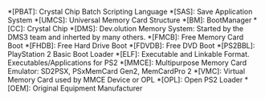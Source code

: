 *[PBAT]: Crystal Chip Batch Scripting Language
*[SAS]: Save Application System
*[UMCS]: Universal Memory Card Structure
*[BM]: BootManager
*[CC]: Crystal Chip
*[DMS]: Dev.olution Memory System: Started by the DMS3 team and inherted by many others.
*[FMCB]: Free Memory Card Boot
*[FHDB]: Free Hard Drive Boot
*[FDVDB]: Free DVD Boot
*[PS2BBL]: PlayStation 2 Basic Boot Loader
*[ELF]: Executable and Linkable Format. Executables/Applications for PS2
*[MMCE]: Multipurpose Memory Card Emulator: SD2PSX, PSxMemCard Gen2, MemCardPro 2
*[VMC]: Virtual Memory Card used by MMCE Device or OPL
*[OPL]: Open PS2 Loader
*[OEM]: Original Equipment Manufacturer